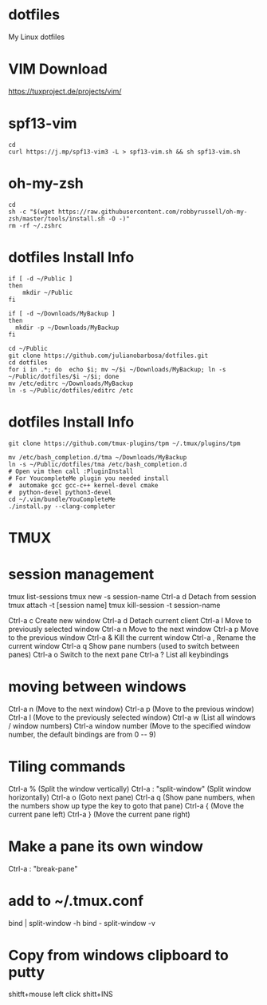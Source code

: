 # dotfiles
My Linux dotfiles

# VIM Download
https://tuxproject.de/projects/vim/

# spf13-vim
```console
cd
curl https://j.mp/spf13-vim3 -L > spf13-vim.sh && sh spf13-vim.sh
```

# oh-my-zsh
```console
cd
sh -c "$(wget https://raw.githubusercontent.com/robbyrussell/oh-my-zsh/master/tools/install.sh -O -)"
rm -rf ~/.zshrc
```

# dotfiles Install Info

```console
if [ -d ~/Public ]
then
    mkdir ~/Public
fi

if [ -d ~/Downloads/MyBackup ]
then
  mkdir -p ~/Downloads/MyBackup
fi

cd ~/Public
git clone https://github.com/julianobarbosa/dotfiles.git
cd dotfiles
for i in .*; do  echo $i; mv ~/$i ~/Downloads/MyBackup; ln -s ~/Public/dotfiles/$i ~/$i; done
mv /etc/editrc ~/Downloads/MyBackup
ln -s ~/Public/dotfiles/editrc /etc

```
# dotfiles Install Info

```console
git clone https://github.com/tmux-plugins/tpm ~/.tmux/plugins/tpm

mv /etc/bash_completion.d/tma ~/Downloads/MyBackup
ln -s ~/Public/dotfiles/tma /etc/bash_completion.d
# Open vim then call :PluginInstall
# For YoucompleteMe plugin you needed install
#  automake gcc gcc-c++ kernel-devel cmake
#  python-devel python3-devel
cd ~/.vim/bundle/YouCompleteMe
./install.py --clang-completer
```

# TMUX
# session management

tmux list-sessions
tmux new -s session-name
Ctrl-a d Detach from session
tmux attach -t [session name]
tmux kill-session -t session-name


Ctrl-a c Create new window
Ctrl-a d Detach current client
Ctrl-a l Move to previously selected window
Ctrl-a n Move to the next window
Ctrl-a p Move to the previous window
Ctrl-a & Kill the current window
Ctrl-a , Rename the current window
Ctrl-a q Show pane numbers (used to switch between panes)
Ctrl-a o Switch to the next pane
Ctrl-a ? List all keybindings


# moving between windows

Ctrl-a n (Move to the next window)
Ctrl-a p (Move to the previous window)
Ctrl-a l (Move to the previously selected window)
Ctrl-a w (List all windows / window numbers)
Ctrl-a window number (Move to the specified window number, the
default bindings are from 0 -- 9)

# Tiling commands

Ctrl-a % (Split the window vertically)
Ctrl-a : "split-window" (Split window horizontally)
Ctrl-a o (Goto next pane)
Ctrl-a q (Show pane numbers, when the numbers show up type the key
to goto that pane)
Ctrl-a { (Move the current pane left)
Ctrl-a } (Move the current pane right)


# Make a pane its own window

Ctrl-a : "break-pane"


# add to ~/.tmux.conf

bind | split-window -h
bind - split-window -v

# Copy from windows clipboard to putty
shitft+mouse left click
shitt+INS
